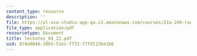 ```yaml
---
content_type: resource
description: ''
file: https://ol-ocw-studio-app-qa.s3.amazonaws.com/courses/21a-240-race-and-science-spring-2004/874a804b10b551ecff3177fd113be1b8_lecnotes_04_22.pdf
file_type: application/pdf
resourcetype: Document
title: lecnotes_04_22.pdf
uid: 874a804b-10b5-51ec-ff31-77fd113be1b8
---
```

